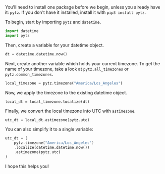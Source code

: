 You'll need to install one package before we begin, unless you already have it: `pytz`. If you don't have it installed, install it with `pip3 install pytz`.

To begin, start by importing `pytz` and `datetime`.

```python
import datetime
import pytz
```

Then, create a variable for your datetime object.

```python
dt = datetime.datetime.now()
```

Next, create another variable which holds your current timezone. To get the name of your timezone, take a look at `pytz.all_timezones` or `pytz.common_timezones`.

```python
local_timezone = pytz.timezone("America/Los_Angeles")
```

Now, we apply the timezone to the existing datetime object.

```
local_dt = local_timezone.localize(dt)
```

Finally, we convert the local timezone into UTC with `astimezone`.

```python
utc_dt = local_dt.astimezone(pytz.utc)
```

You can also simplify it to a single variable:

```python
utc_dt = (
    pytz.timezone("America/Los_Angeles")
    .localize(datetime.datetime.now())
    .astimezone(pytz.utc)
)
```

I hope this helps you!